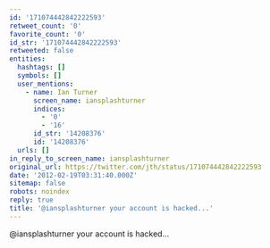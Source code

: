 ```yaml
---
id: '171074442842222593'
retweet_count: '0'
favorite_count: '0'
id_str: '171074442842222593'
retweeted: false
entities:
  hashtags: []
  symbols: []
  user_mentions:
    - name: Ian Turner
      screen_name: iansplashturner
      indices:
        - '0'
        - '16'
      id_str: '14208376'
      id: '14208376'
  urls: []
in_reply_to_screen_name: iansplashturner
original_url: https://twitter.com/jth/status/171074442842222593
date: '2012-02-19T03:31:40.000Z'
sitemap: false
robots: noindex
reply: true
title: '@iansplashturner your account is hacked...'
---
```


@iansplashturner your account is hacked...